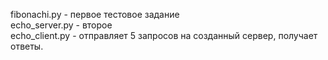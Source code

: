 fibonachi.py - первое тестовое задание\
echo_server.py - второе\
echo_client.py - отправляет 5 запросов на созданный сервер, получает ответы.
